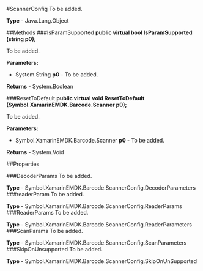 #ScannerConfig
To be added.

**Type** - Java.Lang.Object

##Methods
###IsParamSupported
**public virtual bool IsParamSupported (string p0);**

To be added.

**Parameters:** 

* System.String **p0** - To be added.

**Returns** - System.Boolean

###ResetToDefault
**public virtual void ResetToDefault (Symbol.XamarinEMDK.Barcode.Scanner p0);**

To be added.

**Parameters:** 

* Symbol.XamarinEMDK.Barcode.Scanner **p0** - To be added.

**Returns** - System.Void

##Properties

###DecoderParams
To be added.

**Type** - Symbol.XamarinEMDK.Barcode.ScannerConfig.DecoderParameters
###readerParam
To be added.

**Type** - Symbol.XamarinEMDK.Barcode.ScannerConfig.ReaderParams
###ReaderParams
To be added.

**Type** - Symbol.XamarinEMDK.Barcode.ScannerConfig.ReaderParameters
###ScanParams
To be added.

**Type** - Symbol.XamarinEMDK.Barcode.ScannerConfig.ScanParameters
###SkipOnUnsupported
To be added.

**Type** - Symbol.XamarinEMDK.Barcode.ScannerConfig.SkipOnUnSupported


